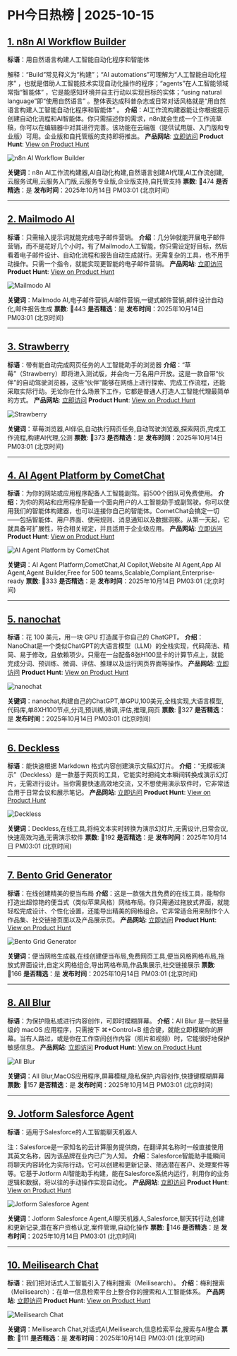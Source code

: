 # PH今日热榜 | 2025-10-15

## [1. n8n AI Workflow Builder](https://www.producthunt.com/products/n8n-io?utm_campaign=producthunt-api&utm_medium=api-v2&utm_source=Application%3A+dev+%28ID%3A+189358%29)
**标语**：用自然语言构建人工智能自动化程序和智能体

解释：“Build”常见释义为“构建”；“AI automations”可理解为“人工智能自动化程序” ，也就是借助人工智能技术实现自动化操作的程序；“agents”在人工智能领域常指“智能体” ，它是能感知环境并自主行动以实现目标的实体；“using natural language”即“使用自然语言” 。整体表达成科普杂志或日常对话风格就是“用自然语言构建人工智能自动化程序和智能体” 。
**介绍**：AI工作流构建器能让你根据提示创建自动化流程和AI智能体。你只需描述你的需求，n8n就会生成一个工作流草稿，你可以在编辑器中对其进行完善。该功能在云端版（提供试用版、入门版和专业版）可用。企业版和自托管版的支持即将推出。
**产品网站**: [立即访问](https://www.producthunt.com/r/UWZUF72ANOOFAZ?utm_campaign=producthunt-api&utm_medium=api-v2&utm_source=Application%3A+dev+%28ID%3A+189358%29)
**Product Hunt**: [View on Product Hunt](https://www.producthunt.com/products/n8n-io?utm_campaign=producthunt-api&utm_medium=api-v2&utm_source=Application%3A+dev+%28ID%3A+189358%29)

![n8n AI Workflow Builder](https://ph-files.imgix.net/02311c7b-786a-4a4b-aca3-20b52f3068b7.png?auto=format)

**关键词**：n8n AI工作流构建器,AI自动化构建,自然语言创建AI代理,AI工作流创建,云服务试用,云服务入门版,云服务专业版,企业版支持,自托管支持
**票数**: 🔺474
**是否精选**：是
**发布时间**：2025年10月14日 PM03:01 (北京时间)

---

## [2. Mailmodo AI](https://www.producthunt.com/products/mailmodo?utm_campaign=producthunt-api&utm_medium=api-v2&utm_source=Application%3A+dev+%28ID%3A+189358%29)
**标语**：只需输入提示词就能完成电子邮件营销。
**介绍**：几分钟就能开展电子邮件营销，而不是花好几个小时。有了Mailmodo人工智能，你只需设定好目标，然后看着电子邮件设计、自动化流程和报告自动生成就行。无需复杂的工具，也不用手动操作。只需一个指令，就能实现更智能的电子邮件营销。
**产品网站**: [立即访问](https://www.producthunt.com/r/VXQHRCNHBKHY4H?utm_campaign=producthunt-api&utm_medium=api-v2&utm_source=Application%3A+dev+%28ID%3A+189358%29)
**Product Hunt**: [View on Product Hunt](https://www.producthunt.com/products/mailmodo?utm_campaign=producthunt-api&utm_medium=api-v2&utm_source=Application%3A+dev+%28ID%3A+189358%29)

![Mailmodo AI](https://ph-files.imgix.net/20edd601-961a-4662-b6f3-22b3698af64e.png?auto=format)

**关键词**：Mailmodo AI,电子邮件营销,AI邮件营销,一键式邮件营销,邮件设计自动化,邮件报告生成
**票数**: 🔺443
**是否精选**：是
**发布时间**：2025年10月14日 PM03:01 (北京时间)

---

## [3. Strawberry](https://www.producthunt.com/products/strawberry?utm_campaign=producthunt-api&utm_medium=api-v2&utm_source=Application%3A+dev+%28ID%3A+189358%29)
**标语**：带有能自动完成网页任务的人工智能助手的浏览器
**介绍**：“草莓”（Strawberry）即将进入测试版，并会向一万名用户开放。这是一款自带“伙伴”的自动驾驶浏览器，这些“伙伴”能够在网络上进行探索、完成工作流程，还能采取实际行动。无论你在什么场景下工作，它都是普通人打造人工智能代理最简单的方式。
**产品网站**: [立即访问](https://www.producthunt.com/r/IEF4IZ4CRY6MME?utm_campaign=producthunt-api&utm_medium=api-v2&utm_source=Application%3A+dev+%28ID%3A+189358%29)
**Product Hunt**: [View on Product Hunt](https://www.producthunt.com/products/strawberry?utm_campaign=producthunt-api&utm_medium=api-v2&utm_source=Application%3A+dev+%28ID%3A+189358%29)

![Strawberry](https://ph-files.imgix.net/e9fdcd58-77be-4424-b35e-d01f37cacb89.png?auto=format)

**关键词**：草莓浏览器,AI伴侣,自动执行网页任务,自动驾驶浏览器,探索网页,完成工作流程,构建AI代理,公测
**票数**: 🔺373
**是否精选**：是
**发布时间**：2025年10月14日 PM03:01 (北京时间)

---

## [4. AI Agent Platform by CometChat](https://www.producthunt.com/products/full-stack-ai-agent-platform-cometchat?utm_campaign=producthunt-api&utm_medium=api-v2&utm_source=Application%3A+dev+%28ID%3A+189358%29)
**标语**：为你的网站或应用程序配备人工智能副驾。前500个团队可免费使用。
**介绍**：为你的网站和应用程序配备一个面向用户的人工智能助手或副驾驶。你可以使用我们的智能体构建器，也可以连接你自己的智能体。CometChat会搞定一切——包括智能体、用户界面、使用规则、消息通知以及数据洞察。从第一天起，它就具备可扩展性，符合相关规定，并且适用于企业级应用。
**产品网站**: [立即访问](https://www.producthunt.com/r/CLTUCJA3T3YWNA?utm_campaign=producthunt-api&utm_medium=api-v2&utm_source=Application%3A+dev+%28ID%3A+189358%29)
**Product Hunt**: [View on Product Hunt](https://www.producthunt.com/products/full-stack-ai-agent-platform-cometchat?utm_campaign=producthunt-api&utm_medium=api-v2&utm_source=Application%3A+dev+%28ID%3A+189358%29)

![AI Agent Platform by CometChat](https://ph-files.imgix.net/804c15cd-a903-43c9-a868-1f574f3f2bfb.png?auto=format)

**关键词**：AI Agent Platform,CometChat,AI Copilot,Website AI Agent,App AI Agent,Agent Builder,Free for 500 teams,Scalable,Compliant,Enterprise-ready
**票数**: 🔺333
**是否精选**：是
**发布时间**：2025年10月14日 PM03:01 (北京时间)

---

## [5. nanochat](https://www.producthunt.com/products/nanochat?utm_campaign=producthunt-api&utm_medium=api-v2&utm_source=Application%3A+dev+%28ID%3A+189358%29)
**标语**：花 100 美元，用一块 GPU 打造属于你自己的 ChatGPT。
**介绍**：NanoChat是一个类似ChatGPT的大语言模型（LLM）的全栈实现，代码简洁、精简、易于修改，且依赖项少。只需在一台配备8张H100显卡的计算节点上，就能完成分词、预训练、微调、评估、推理以及运行网页界面等操作。
**产品网站**: [立即访问](https://www.producthunt.com/r/TIB5N62NRDIPLP?utm_campaign=producthunt-api&utm_medium=api-v2&utm_source=Application%3A+dev+%28ID%3A+189358%29)
**Product Hunt**: [View on Product Hunt](https://www.producthunt.com/products/nanochat?utm_campaign=producthunt-api&utm_medium=api-v2&utm_source=Application%3A+dev+%28ID%3A+189358%29)

![nanochat](https://ph-files.imgix.net/36810de6-302c-443a-90f3-763a9757fc01.png?auto=format)

**关键词**：nanochat,构建自己的ChatGPT,单GPU,100美元,全栈实现,大语言模型,代码库,单8XH100节点,分词,预训练,微调,评估,推理,网页
**票数**: 🔺327
**是否精选**：是
**发布时间**：2025年10月14日 PM03:01 (北京时间)

---

## [6. Deckless](https://www.producthunt.com/products/deckless?utm_campaign=producthunt-api&utm_medium=api-v2&utm_source=Application%3A+dev+%28ID%3A+189358%29)
**标语**：能快速根据 Markdown 格式内容创建演示文稿幻灯片。
**介绍**：“无模板演示”（Deckless）是一款基于网页的工具，它能实时把纯文本瞬间转换成演示幻灯片，无需进行设计。当你需要快速高效地交流，又不想使用演示软件时，它非常适合用于日常会议和展示笔记。
**产品网站**: [立即访问](https://www.producthunt.com/r/OU5CMRU6XUN52U?utm_campaign=producthunt-api&utm_medium=api-v2&utm_source=Application%3A+dev+%28ID%3A+189358%29)
**Product Hunt**: [View on Product Hunt](https://www.producthunt.com/products/deckless?utm_campaign=producthunt-api&utm_medium=api-v2&utm_source=Application%3A+dev+%28ID%3A+189358%29)

![Deckless](https://ph-files.imgix.net/0d15abe4-b8d0-40eb-aa8a-c101f74d5295.jpeg?auto=format)

**关键词**：Deckless,在线工具,将纯文本实时转换为演示幻灯片,无需设计,日常会议,快速高效沟通,无需演示软件
**票数**: 🔺192
**是否精选**：是
**发布时间**：2025年10月14日 PM03:01 (北京时间)

---

## [7. Bento Grid Generator](https://www.producthunt.com/products/bento-grid-generator?utm_campaign=producthunt-api&utm_medium=api-v2&utm_source=Application%3A+dev+%28ID%3A+189358%29)
**标语**：在线创建精美的便当布局
**介绍**：这是一款强大且免费的在线工具，能帮你打造出超惊艳的便当式（类似苹果风格）网格布局。你只需通过拖放式界面，就能轻松完成设计、个性化设置，还能导出精美的网格组合。它非常适合用来制作个人作品集、社交链接页面以及产品展示页。
**产品网站**: [立即访问](https://www.producthunt.com/r/UJXQOR4SFKNBVA?utm_campaign=producthunt-api&utm_medium=api-v2&utm_source=Application%3A+dev+%28ID%3A+189358%29)
**Product Hunt**: [View on Product Hunt](https://www.producthunt.com/products/bento-grid-generator?utm_campaign=producthunt-api&utm_medium=api-v2&utm_source=Application%3A+dev+%28ID%3A+189358%29)

![Bento Grid Generator](https://ph-files.imgix.net/d782aaaf-ae25-4e1c-afe8-992f806d7902.png?auto=format)

**关键词**：便当网格生成器,在线创建便当布局,免费网页工具,便当风格网格布局,拖放式界面设计,自定义网格组合,导出网格布局,作品集展示,社交链接展示
**票数**: 🔺166
**是否精选**：是
**发布时间**：2025年10月14日 PM03:01 (北京时间)

---

## [8. All Blur](https://www.producthunt.com/products/all-blur?utm_campaign=producthunt-api&utm_medium=api-v2&utm_source=Application%3A+dev+%28ID%3A+189358%29)
**标语**：为保护隐私或进行内容创作，可即时模糊屏幕。
**介绍**：All Blur 是一款轻量级的 macOS 应用程序，只需按下 ⌘+Control+B 组合键，就能立即模糊你的屏幕。当有人路过，或是你在工作空间创作内容（照片和视频）时，它能很好地保护敏感信息。
**产品网站**: [立即访问](https://www.producthunt.com/r/H4JJ7BNVJOTMQX?utm_campaign=producthunt-api&utm_medium=api-v2&utm_source=Application%3A+dev+%28ID%3A+189358%29)
**Product Hunt**: [View on Product Hunt](https://www.producthunt.com/products/all-blur?utm_campaign=producthunt-api&utm_medium=api-v2&utm_source=Application%3A+dev+%28ID%3A+189358%29)

![All Blur](https://ph-files.imgix.net/a1c070ef-4324-4482-a080-23716015b3b1.jpeg?auto=format)

**关键词**：All Blur,MacOS应用程序,屏幕模糊,隐私保护,内容创作,快捷键模糊屏幕
**票数**: 🔺157
**是否精选**：是
**发布时间**：2025年10月14日 PM03:01 (北京时间)

---

## [9. Jotform Salesforce Agent](https://www.producthunt.com/products/jotform?utm_campaign=producthunt-api&utm_medium=api-v2&utm_source=Application%3A+dev+%28ID%3A+189358%29)
**标语**：适用于Salesforce的人工智能聊天机器人

注：Salesforce是一家知名的云计算服务提供商，在翻译其名称时一般直接使用其英文名称，因为该品牌在业内已广为人知。
**介绍**：Salesforce智能助手能瞬间将聊天内容转化为实际行动。它可以创建和更新记录、筛选潜在客户、处理案件等等。它基于Jotform AI智能助手构建，能在Salesforce系统内运行，利用你的业务逻辑和数据，将以往的手动操作实现自动化。
**产品网站**: [立即访问](https://www.producthunt.com/r/R5DDNXARPPOCZT?utm_campaign=producthunt-api&utm_medium=api-v2&utm_source=Application%3A+dev+%28ID%3A+189358%29)
**Product Hunt**: [View on Product Hunt](https://www.producthunt.com/products/jotform?utm_campaign=producthunt-api&utm_medium=api-v2&utm_source=Application%3A+dev+%28ID%3A+189358%29)

![Jotform Salesforce Agent](https://ph-files.imgix.net/dfde0a09-0215-479a-90df-d85246b417fc.png?auto=format)

**关键词**：Jotform Salesforce Agent,AI聊天机器人,Salesforce,聊天转行动,创建和更新记录,潜在客户资格认定,案件管理,自动化操作
**票数**: 🔺146
**是否精选**：是
**发布时间**：2025年10月14日 PM03:01 (北京时间)

---

## [10. Meilisearch Chat](https://www.producthunt.com/products/meilisearch-cloud?utm_campaign=producthunt-api&utm_medium=api-v2&utm_source=Application%3A+dev+%28ID%3A+189358%29)
**标语**：我们把对话式人工智能引入了梅利搜索（Meilisearch）。
**介绍**：梅利搜索（Meilisearch）：在单一信息检索平台上整合你的搜索和人工智能体系。
**产品网站**: [立即访问](https://www.producthunt.com/r/PUVKDAWOFODSTP?utm_campaign=producthunt-api&utm_medium=api-v2&utm_source=Application%3A+dev+%28ID%3A+189358%29)
**Product Hunt**: [View on Product Hunt](https://www.producthunt.com/products/meilisearch-cloud?utm_campaign=producthunt-api&utm_medium=api-v2&utm_source=Application%3A+dev+%28ID%3A+189358%29)

![Meilisearch Chat](https://ph-files.imgix.net/aec497e5-2528-4f89-ac7d-19ce68267a48.png?auto=format)

**关键词**：Meilisearch Chat,对话式AI,Meilisearch,信息检索平台,搜索与AI整合
**票数**: 🔺111
**是否精选**：是
**发布时间**：2025年10月14日 PM03:01 (北京时间)

---

